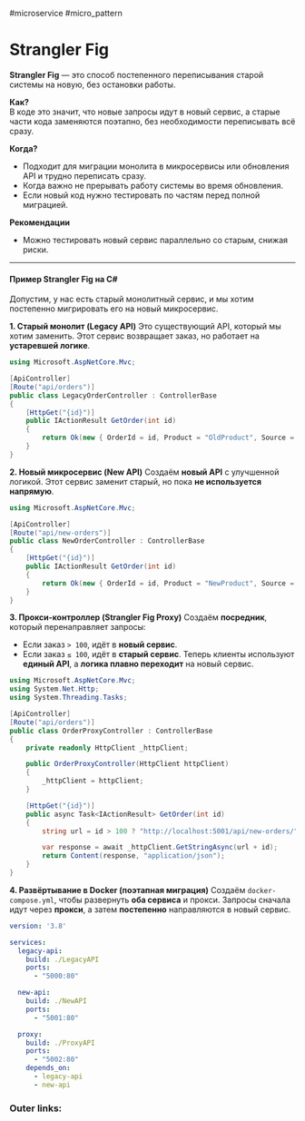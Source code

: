 #microservice #micro_pattern

# Strangler Fig

**Strangler Fig** — это способ постепенного переписывания старой системы на новую, без остановки работы.

**Как?**  
В коде это значит, что новые запросы идут в новый сервис, а старые части кода заменяются поэтапно, без необходимости переписывать всё сразу.

**Когда?**
- Подходит для миграции монолита в микросервисы или обновления API и трудно переписать сразу.
- Когда важно не прерывать работу системы во время обновления.
- Если новый код нужно тестировать по частям перед полной миграцией.

**Рекомендации**
- Можно тестировать новый сервис параллельно со старым, снижая риски.

---
#### **Пример Strangler Fig на C#**

Допустим, у нас есть старый монолитный сервис, и мы хотим постепенно мигрировать его на новый микросервис.

**1. Старый монолит (Legacy API)**
Это существующий API, который мы хотим заменить.
Этот сервис возвращает заказ, но работает на **устаревшей логике**.
```csharp
using Microsoft.AspNetCore.Mvc;

[ApiController]
[Route("api/orders")]
public class LegacyOrderController : ControllerBase
{
    [HttpGet("{id}")]
    public IActionResult GetOrder(int id)
    {
        return Ok(new { OrderId = id, Product = "OldProduct", Source = "Legacy API" });
    }
}
```

**2. Новый микросервис (New API)**
Создаём **новый API** с улучшенной логикой.
Этот сервис заменит старый, но пока **не используется напрямую**.
```csharp
using Microsoft.AspNetCore.Mvc;

[ApiController]
[Route("api/new-orders")]
public class NewOrderController : ControllerBase
{
    [HttpGet("{id}")]
    public IActionResult GetOrder(int id)
    {
        return Ok(new { OrderId = id, Product = "NewProduct", Source = "New API" });
    }
}
```

**3. Прокси-контроллер (Strangler Fig Proxy)**
Создаём **посредник**, который перенаправляет запросы:
- Если заказ `> 100`, идёт в **новый сервис**.
- Если заказ `≤ 100`, идёт в **старый сервис**.
Теперь клиенты используют **единый API**, а **логика плавно переходит** на новый сервис.
```csharp
using Microsoft.AspNetCore.Mvc;
using System.Net.Http;
using System.Threading.Tasks;

[ApiController]
[Route("api/orders")]
public class OrderProxyController : ControllerBase
{
    private readonly HttpClient _httpClient;

    public OrderProxyController(HttpClient httpClient)
    {
        _httpClient = httpClient;
    }

    [HttpGet("{id}")]
    public async Task<IActionResult> GetOrder(int id)
    {
        string url = id > 100 ? "http://localhost:5001/api/new-orders/" : "http://localhost:5000/api/orders/";

        var response = await _httpClient.GetStringAsync(url + id);
        return Content(response, "application/json");
    }
}
```

**4. Развёртывание в Docker (поэтапная миграция)**
Создаём `docker-compose.yml`, чтобы развернуть **оба сервиса** и прокси.
Запросы сначала идут через **прокси**, а затем **постепенно** направляются в новый сервис.
```yaml
version: '3.8'

services:
  legacy-api:
    build: ./LegacyAPI
    ports:
      - "5000:80"

  new-api:
    build: ./NewAPI
    ports:
      - "5001:80"

  proxy:
    build: ./ProxyAPI
    ports:
      - "5002:80"
    depends_on:
      - legacy-api
      - new-api
```

### Outer links:

